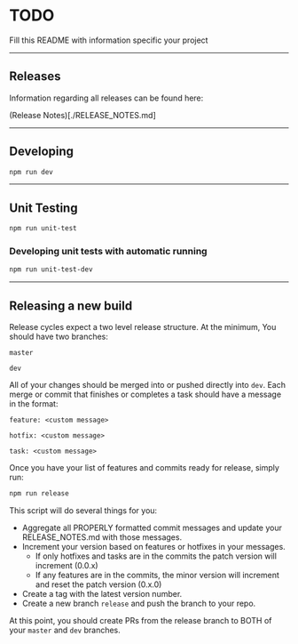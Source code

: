 # TODO

Fill this README with information specific your project

---

## Releases

Information regarding all releases can be found here:

(Release Notes)[./RELEASE_NOTES.md]

---

## Developing

```sh
npm run dev
```

---

## Unit Testing

```sh
npm run unit-test
```

### Developing unit tests with automatic running

```sh
npm run unit-test-dev
```

---

## Releasing a new build

Release cycles expect a two level release structure.
At the minimum, You should have two branches:

`master`

`dev`

All of your changes should be merged into or pushed directly into `dev`. Each merge or commit that finishes or completes
a task should have a message in the format:

`feature: <custom message>`

`hotfix: <custom message>`

`task: <custom message>`

Once you have your list of features and commits ready for release, simply run:

```sh
npm run release
```

This script will do several things for you:

- Aggregate all PROPERLY formatted commit messages and update your RELEASE_NOTES.md with those messages.
- Increment your version based on features or hotfixes in your messages.
  - If only hotfixes and tasks are in the commits the patch version will increment (0.0.x)
  - If any features are in the commits, the minor version will increment and reset the patch version (0.x.0)
- Create a tag with the latest version number.
- Create a new branch `release` and push the branch to your repo.

At this point, you should create PRs from the release branch to BOTH of your `master` and `dev` branches.
